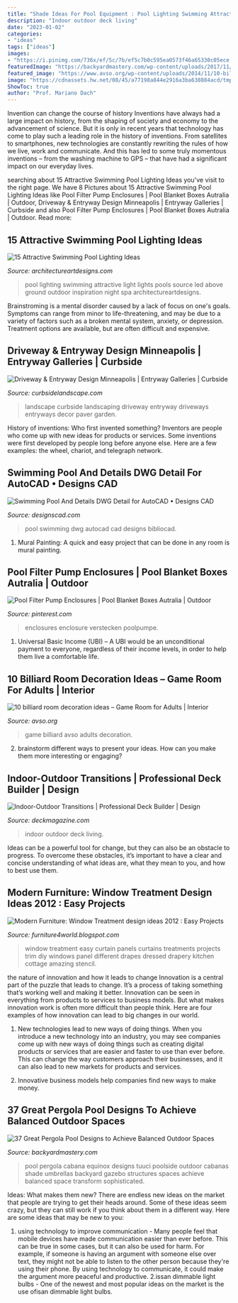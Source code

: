 ```yaml
---
title: "Shade Ideas For Pool Equipment : Pool Lighting Swimming Attractive Light Lights Pools Source Led Above Ground Outdoor Inspiration Night Spa Architectureartdesigns"
description: "Indoor outdoor deck living"
date: "2023-01-02"
categories:
- "ideas"
tags: ["ideas"]
images:
- "https://i.pinimg.com/736x/ef/5c/7b/ef5c7b0c595ea0573f46a65330c05ece.jpg"
featuredImage: "https://backyardmastery.com/wp-content/uploads/2017/11/5-pergola-pool-designs.jpg"
featured_image: "https://www.avso.org/wp-content/uploads/2014/11/10-billiard-room-decoration-ideas-game-room-for-adults-1415265811.jpg"
image: "https://cdnassets.hw.net/08/45/a77198a844e2916a3ba638884acd/tmp6dab-2etmp-tcm48-1851213-tcm122-2206239.jpg"
ShowToc: true
author: "Prof. Mariano Dach"
---
```



Invention can change the course of history
Inventions have always had a large impact on history, from the shaping of society and economy to the advancement of science. But it is only in recent years that technology has come to play such a leading role in the history of inventions. From satellites to smartphones, new technologies are constantly rewriting the rules of how we live, work and communicate. And this has led to some truly momentous inventions – from the washing machine to GPS – that have had a significant impact on our everyday lives.

	

		
searching about 15 Attractive Swimming Pool Lighting Ideas you've visit to the right page. We have 8 Pictures about 15 Attractive Swimming Pool Lighting Ideas like Pool Filter Pump Enclosures | Pool Blanket Boxes Autralia | Outdoor, Driveway &amp; Entryway Design Minneapolis | Entryway Galleries | Curbside and also Pool Filter Pump Enclosures | Pool Blanket Boxes Autralia | Outdoor. Read more:
		
    
## 15 Attractive Swimming Pool Lighting Ideas

<img loading=lazy src="https://www.architectureartdesigns.com/wp-content/uploads/2015/09/3.jpg" onerror="this.onerror=null;this.src='https://tse1.mm.bing.net/th?id=OIP.QhWO-MgdA_3GP3z_hMIXsAHaFM&amp;pid=15.1';" alt="15 Attractive Swimming Pool Lighting Ideas">

_Source: architectureartdesigns.com_

>pool lighting swimming attractive light lights pools source led above ground outdoor inspiration night spa architectureartdesigns. 

	

Brainstroming is a mental disorder caused by a lack of focus on one's goals. Symptoms can range from minor to life-threatening, and may be due to a variety of factors such as a broken mental system, anxiety, or depression. Treatment options are available, but are often difficult and expensive.

    
## Driveway &amp; Entryway Design Minneapolis | Entryway Galleries | Curbside

<img loading=lazy src="https://www.curbsidelandscape.com/wp-content/uploads/2013/06/Drives_and_Entries_8.jpg" onerror="this.onerror=null;this.src='https://tse2.mm.bing.net/th?id=OIP.t7SA_UCJMNZAjZu1c6ur7AHaJ3&amp;pid=15.1';" alt="Driveway &amp; Entryway Design Minneapolis | Entryway Galleries | Curbside">

_Source: curbsidelandscape.com_

>landscape curbside landscaping driveway entryway driveways entryways decor paver garden. 

	

History of inventions: Who first invented something?
Inventors are people who come up with new ideas for products or services. Some inventions were first developed by people long before anyone else. Here are a few examples: the wheel, chariot, and telegraph network.

    
## Swimming Pool And Details DWG Detail For AutoCAD • Designs CAD

<img loading=lazy src="https://designscad.com/wp-content/uploads/2017/02/swimming_pool_and_details_dwg_detail_for_autocad_48427.gif" onerror="this.onerror=null;this.src='https://tse3.mm.bing.net/th?id=OIP.cNc0NfxDzXq0zEO7Qk-goAHaFm&amp;pid=15.1';" alt="Swimming Pool And Details DWG Detail for AutoCAD • Designs CAD">

_Source: designscad.com_

>pool swimming dwg autocad cad designs bibliocad. 

	

1. Mural Painting: A quick and easy project that can be done in any room is mural painting.

    
## Pool Filter Pump Enclosures | Pool Blanket Boxes Autralia | Outdoor

<img loading=lazy src="https://i.pinimg.com/736x/ef/5c/7b/ef5c7b0c595ea0573f46a65330c05ece.jpg" onerror="this.onerror=null;this.src='https://tse1.mm.bing.net/th?id=OIP.Z0FhDyZHXalIHaEkvCqcuQHaJ4&amp;pid=15.1';" alt="Pool Filter Pump Enclosures | Pool Blanket Boxes Autralia | Outdoor">

_Source: pinterest.com_

>enclosures enclosure verstecken poolpumpe. 

	

1. Universal Basic Income (UBI) – A UBI would be an unconditional payment to everyone, regardless of their income levels, in order to help them live a comfortable life.

    
## 10 Billiard Room Decoration Ideas – Game Room For Adults | Interior

<img loading=lazy src="https://www.avso.org/wp-content/uploads/2014/11/10-billiard-room-decoration-ideas-game-room-for-adults-1415265811.jpg" onerror="this.onerror=null;this.src='https://tse2.mm.bing.net/th?id=OIP.d_bYGqkKAmOIvJnS4QUhxgHaFj&amp;pid=15.1';" alt="10 billiard room decoration ideas – Game Room for Adults | Interior">

_Source: avso.org_

>game billiard avso adults decoration. 

	

2. brainstorm different ways to present your ideas. How can you make them more interesting or engaging?

    
## Indoor-Outdoor Transitions | Professional Deck Builder | Design

<img loading=lazy src="https://cdnassets.hw.net/08/45/a77198a844e2916a3ba638884acd/tmp6dab-2etmp-tcm48-1851213-tcm122-2206239.jpg" onerror="this.onerror=null;this.src='https://tse4.mm.bing.net/th?id=OIP.qxbwZiVNaJx1T7ApkCOrCAHaJQ&amp;pid=15.1';" alt="Indoor-Outdoor Transitions | Professional Deck Builder | Design">

_Source: deckmagazine.com_

>indoor outdoor deck living. 

	

Ideas can be a powerful tool for change, but they can also be an obstacle to progress. To overcome these obstacles, it’s important to have a clear and concise understanding of what ideas are, what they mean to you, and how to best use them.

    
## Modern Furniture: Window Treatment Design Ideas 2012 : Easy Projects

<img loading=lazy src="http://4.bp.blogspot.com/-rpo5f8qiIiY/Tmrf1JedG-I/AAAAAAAAG2g/fWd5uhMj6oU/s1600/Window-Treatment-Projects-2012-4.jpg" onerror="this.onerror=null;this.src='https://tse1.mm.bing.net/th?id=OIP._73Z2KU6OukqargqbYuF1gHaJ3&amp;pid=15.1';" alt="Modern Furniture: Window Treatment design ideas 2012 : Easy Projects">

_Source: furniture4world.blogspot.com_

>window treatment easy curtain panels curtains treatments projects trim diy windows panel different drapes dressed drapery kitchen cottage amazing stencil. 

	

the nature of innovation and how it leads to change
Innovation is a central part of the puzzle that leads to change. It’s a process of taking something that’s working well and making it better. Innovation can be seen in everything from products to services to business models. But what makes innovation work is often more difficult than people think. Here are four examples of how innovation can lead to big changes in our world.
1) New technologies lead to new ways of doing things. When you introduce a new technology into an industry, you may see companies come up with new ways of doing things such as creating digital products or services that are easier and faster to use than ever before. This can change the way customers approach their businesses, and it can also lead to new markets for products and services.

2) Innovative business models help companies find new ways to make money.

    
## 37 Great Pergola Pool Designs To Achieve Balanced Outdoor Spaces

<img loading=lazy src="https://backyardmastery.com/wp-content/uploads/2017/11/5-pergola-pool-designs.jpg" onerror="this.onerror=null;this.src='https://tse2.mm.bing.net/th?id=OIP.jzhGZ_O1ibTlnYBJzk8N_gHaLH&amp;pid=15.1';" alt="37 Great Pergola Pool Designs to Achieve Balanced Outdoor Spaces">

_Source: backyardmastery.com_

>pool pergola cabana equinox designs tuuci poolside outdoor cabanas shade umbrellas backyard gazebo structures spaces achieve balanced space transform sophisticated. 

	

Ideas: What makes them new?
There are endless new ideas on the market that people are trying to get their heads around. Some of these ideas seem crazy, but they can still work if you think about them in a different way. Here are some ideas that may be new to you: 
1. using technology to improve communication - Many people feel that mobile devices have made communication easier than ever before. This can be true in some cases, but it can also be used for harm. For example, if someone is having an argument with someone else over text, they might not be able to listen to the other person because they're using their phone. By using technology to communicate, it could make the argument more peaceful and productive. 
2.issan dimmable light bulbs - One of the newest and most popular ideas on the market is the use ofisan dimmable light bulbs.

